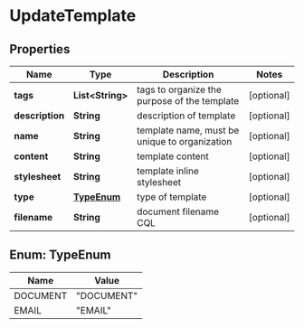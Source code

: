 

# UpdateTemplate


## Properties

| Name | Type | Description | Notes |
|------------ | ------------- | ------------- | -------------|
|**tags** | **List&lt;String&gt;** | tags to organize the purpose of the template |  [optional] |
|**description** | **String** | description of template |  [optional] |
|**name** | **String** | template name, must be unique to organization |  [optional] |
|**content** | **String** | template content |  [optional] |
|**stylesheet** | **String** | template inline stylesheet |  [optional] |
|**type** | [**TypeEnum**](#TypeEnum) | type of template |  [optional] |
|**filename** | **String** | document filename CQL |  [optional] |



## Enum: TypeEnum

| Name | Value |
|---- | -----|
| DOCUMENT | &quot;DOCUMENT&quot; |
| EMAIL | &quot;EMAIL&quot; |



